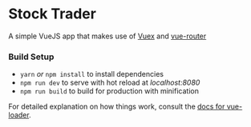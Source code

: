 # Stock Trader

A simple VueJS app that makes use of [Vuex](https://github.com/vuejs/vuex) and [vue-router](https://github.com/vuejs/vue-router)

### Build Setup

- `yarn` _or_  `npm install` to install dependencies
- `npm run dev` to serve with hot reload at _localhost:8080_ 
- `npm run build` to build for production with minification


For detailed explanation on how things work, consult the [docs for vue-loader](http://vuejs.github.io/vue-loader).

